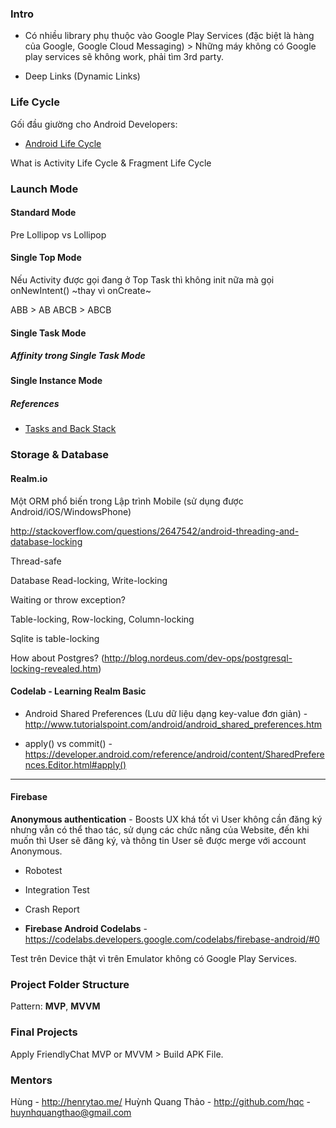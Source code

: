 ### Intro

- Có nhiều library phụ thuộc vào Google Play Services (đặc biệt là hàng của Google, Google Cloud Messaging) > Những máy không có Google play services sẽ không work, phải tìm 3rd party.

- Deep Links (Dynamic Links)

### Life Cycle

Gối đầu giường cho Android Developers:

- [Android Life Cycle](https://github.com/xxv/android-lifecycle/blob/master/complete_android_fragment_lifecycle.png)

What is Activity Life Cycle & Fragment Life Cycle

### **Launch Mode**

#### Standard Mode

Pre Lollipop vs Lollipop

#### Single Top Mode

Nếu Activity được gọi đang ở Top Task thì không init nữa mà gọi onNewIntent() ~thay vì onCreate~

ABB > AB
ABCB > ABCB

#### Single Task Mode

##### Affinity trong Single Task Mode

#### Single Instance Mode

##### References

- [Tasks and Back Stack](https://developer.android.com/guide/components/tasks-and-back-stack.html)

### Storage & Database

#### Realm.io

Một ORM phổ biến trong Lập trình Mobile (sử dụng được Android/iOS/WindowsPhone)

http://stackoverflow.com/questions/2647542/android-threading-and-database-locking

Thread-safe

Database Read-locking, Write-locking

Waiting or throw exception?

Table-locking, Row-locking, Column-locking

Sqlite is table-locking

How about Postgres? (http://blog.nordeus.com/dev-ops/postgresql-locking-revealed.htm)

#### Codelab - Learning Realm Basic

- Android Shared Preferences (Lưu dữ liệu dạng key-value đơn giản) - http://www.tutorialspoint.com/android/android_shared_preferences.htm

- apply() vs commit() - https://developer.android.com/reference/android/content/SharedPreferences.Editor.html#apply()

-----

#### Firebase

**Anonymous authentication** - Boosts UX khá tốt vì User không cần đăng ký nhưng vẫn có thể thao tác, sử dụng các chức năng của Website, đến khi muốn thì User sẽ đăng ký, và thông tin User sẽ được merge với account Anonymous.

- Robotest
- Integration Test

- Crash Report

- **Firebase Android Codelabs** - https://codelabs.developers.google.com/codelabs/firebase-android/#0

Test trên Device thật vì trên Emulator không có Google Play Services.

### Project Folder Structure

Pattern: **MVP**, **MVVM**

### Final Projects

Apply FriendlyChat MVP or MVVM > Build APK File.

### Mentors

Hùng - http://henrytao.me/
Huỳnh Quang Thảo - http://github.com/hqc - huynhquangthao@gmail.com
